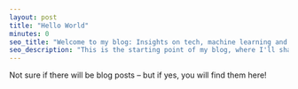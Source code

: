 ```yaml
---
layout: post
title: "Hello World"
minutes: 0
seo_title: "Welcome to my blog: Insights on tech, machine learning and research."
seo_description: "This is the starting point of my blog, where I'll share insights on machine learning, software development, AI, Git, Linux and productivity hacks. Stay tuned!"
---
```


Not sure if there will be blog posts – but if yes, you will find them here!